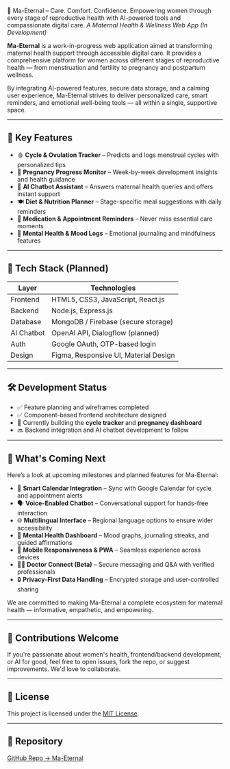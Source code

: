 🌸 Ma-Eternal – Care. Comfort. Confidence.
Empowering women through every stage of reproductive health with AI-powered tools and compassionate digital care. 
*A Maternal Health & Wellness Web App (In Development)*

**Ma-Eternal** is a work-in-progress web application aimed at transforming maternal health support through accessible digital care. It provides a comprehensive platform for women across different stages of reproductive health — from menstruation and fertility to pregnancy and postpartum wellness.

By integrating AI-powered features, secure data storage, and a calming user experience, Ma-Eternal strives to deliver personalized care, smart reminders, and emotional well-being tools — all within a single, supportive space.

---

## 🌸 Key Features

- 🩸 **Cycle & Ovulation Tracker** – Predicts and logs menstrual cycles with personalized tips  
- 🤰 **Pregnancy Progress Monitor** – Week-by-week development insights and health guidance  
- 💬 **AI Chatbot Assistant** – Answers maternal health queries and offers instant support  
- 🍽️ **Diet & Nutrition Planner** – Stage-specific meal suggestions with daily reminders  
- 💊 **Medication & Appointment Reminders** – Never miss essential care moments  
- 🧘 **Mental Health & Mood Logs** – Emotional journaling and mindfulness features  

---

## 🔧 Tech Stack (Planned)

| Layer       | Technologies                          |
|-------------|---------------------------------------|
| Frontend    | HTML5, CSS3, JavaScript, React.js     |
| Backend     | Node.js, Express.js                   |
| Database    | MongoDB / Firebase (secure storage)   |
| AI Chatbot  | OpenAI API, Dialogflow (planned)      |
| Auth        | Google OAuth, OTP-based login         |
| Design      | Figma, Responsive UI, Material Design |

---

## 🛠️ Development Status

- ✅ Feature planning and wireframes completed  
- ✅ Component-based frontend architecture designed  
- 🔧 Currently building the **cycle tracker** and **pregnancy dashboard**  
- 🔜 Backend integration and AI chatbot development to follow  

---

## 🚀 What's Coming Next

Here’s a look at upcoming milestones and planned features for Ma-Eternal:

- 🔄 **Smart Calendar Integration** – Sync with Google Calendar for cycle and appointment alerts  
- 🗣️ **Voice-Enabled Chatbot** – Conversational support for hands-free interaction  
- 🌐 **Multilingual Interface** – Regional language options to ensure wider accessibility  
- 🧠 **Mental Health Dashboard** – Mood graphs, journaling streaks, and guided affirmations  
- 📱 **Mobile Responsiveness & PWA** – Seamless experience across devices  
- 👩‍⚕️ **Doctor Connect (Beta)** – Secure messaging and Q&A with verified professionals  
- 🔒 **Privacy-First Data Handling** – Encrypted storage and user-controlled sharing  

We are committed to making Ma-Eternal a complete ecosystem for maternal health — informative, empathetic, and empowering.

---

## 🤝 Contributions Welcome

If you're passionate about women's health, frontend/backend development, or AI for good, feel free to open issues, fork the repo, or suggest improvements. We'd love to collaborate.

---

## 📄 License

This project is licensed under the [MIT License](LICENSE).

---

## 🔗 Repository

[GitHub Repo → Ma-Eternal](https://github.com/Aadya2901/ma-eternal)
